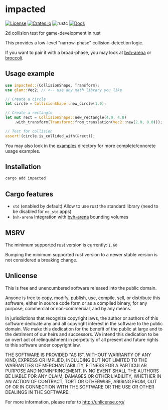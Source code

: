 # impacted

[![License](https://img.shields.io/crates/l/impacted)](#Unlicense)
[![Crates.io](https://img.shields.io/crates/v/impacted)](https://crates.io/crates/impacted)
![rustc](https://img.shields.io/badge/rustc-1.60+-blue?logo=rust)
[![Docs](https://docs.rs/impacted/badge.svg)](https://docs.rs/impacted)

2d collision test for game-development in rust

This provides a low-level "narrow-phase" collision-detection logic.

If you want to pair it with a broad-phase, you may look at [bvh-arena] or [broccoli].

[bvh-arena]: https://github.com/jcornaz/bvh-arena
[broccoli]: https://github.com/tiby312/broccoli


## Usage example

```rust
use impacted::{CollisionShape, Transform};
use glam::Vec2; // <-- use any math library you like

// Create a circle
let circle = CollisionShape::new_circle(1.0);

// Create a rectangle
let mut rect = CollisionShape::new_rectangle(4.0, 4.0)
    .with_transform(Transform::from_translation(Vec2::new(2.0, 0.0)));

// Test for collision
assert!(circle.is_collided_with(&rect));
```

You may also look in the [examples](https://github.com/jcornaz/impacted/tree/main/examples) directory
for more complete/concrete usage examples.


## Installation

```sh
cargo add impacted
```

## Cargo features

* `std` (enabled by default) Allow to use rust the standard library (need to be disabled for `no_std` apps)
* `bvh-arena` Integration with [bvh-arena](https://crates.io/crates/bvh-arena) bounding volumes


## MSRV

The minimum supported rust version is currently: `1.60`

Bumping the minimum supported rust version to a newer stable version
is not considered a breaking change.


## Unlicense

This is free and unencumbered software released into the public domain.

Anyone is free to copy, modify, publish, use, compile, sell, or
distribute this software, either in source code form or as a compiled
binary, for any purpose, commercial or non-commercial, and by any
means.

In jurisdictions that recognize copyright laws, the author or authors
of this software dedicate any and all copyright interest in the
software to the public domain. We make this dedication for the benefit
of the public at large and to the detriment of our heirs and
successors. We intend this dedication to be an overt act of
relinquishment in perpetuity of all present and future rights to this
software under copyright law.

THE SOFTWARE IS PROVIDED "AS IS", WITHOUT WARRANTY OF ANY KIND,
EXPRESS OR IMPLIED, INCLUDING BUT NOT LIMITED TO THE WARRANTIES OF
MERCHANTABILITY, FITNESS FOR A PARTICULAR PURPOSE AND NONINFRINGEMENT.
IN NO EVENT SHALL THE AUTHORS BE LIABLE FOR ANY CLAIM, DAMAGES OR
OTHER LIABILITY, WHETHER IN AN ACTION OF CONTRACT, TORT OR OTHERWISE,
ARISING FROM, OUT OF OR IN CONNECTION WITH THE SOFTWARE OR THE USE OR
OTHER DEALINGS IN THE SOFTWARE.

For more information, please refer to <http://unlicense.org/>
